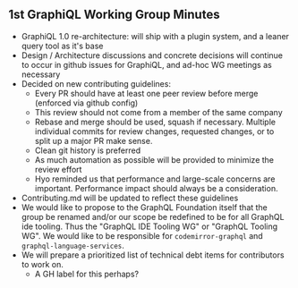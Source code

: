 ## 1st GraphiQL Working Group Minutes

- GraphiQL 1.0 re-architecture: will ship with a plugin system, and a leaner query tool as it's base
- Design / Architecture discussions and concrete decisions will continue to occur in github issues for GraphiQL, and ad-hoc WG meetings as necessary
- Decided on new contributing guidelines:
  - Every PR should have at least one peer review before merge (enforced via github config)
  - This review should not come from a member of the same company
  - Rebase and merge should be used, squash if necessary. Multiple individual commits for review changes, requested changes, or to split up a major PR make sense.
  - Clean git history is preferred
  - As much automation as possible will be provided to minimize the review effort
  - Hyo reminded us that performance and large-scale concerns are important. Performance impact should always be a consideration.
- Contributing.md will be updated to reflect these guidelines
- We would like to propose to the GraphQL Foundation itself that the group be renamed and/or our scope be redefined to be for all GraphQL ide tooling. Thus the "GraphQL IDE Tooling WG" or "GraphQL Tooling WG". We would like to be responsible for `codemirror-graphql` and `graphql-language-services`.
- We will prepare a prioritized list of technical debt items for contributors to work on.
  - A GH label for this perhaps?
